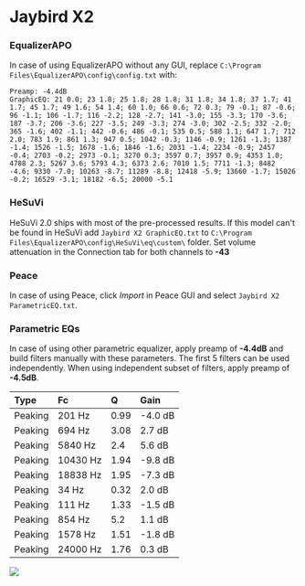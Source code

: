# Jaybird X2

### EqualizerAPO
In case of using EqualizerAPO without any GUI, replace `C:\Program Files\EqualizerAPO\config\config.txt`
with:
```
Preamp: -4.4dB
GraphicEQ: 21 0.0; 23 1.8; 25 1.8; 28 1.8; 31 1.8; 34 1.8; 37 1.7; 41 1.7; 45 1.7; 49 1.6; 54 1.4; 60 1.0; 66 0.6; 72 0.3; 79 -0.1; 87 -0.6; 96 -1.1; 106 -1.7; 116 -2.2; 128 -2.7; 141 -3.0; 155 -3.3; 170 -3.6; 187 -3.7; 206 -3.6; 227 -3.5; 249 -3.3; 274 -3.0; 302 -2.5; 332 -2.0; 365 -1.6; 402 -1.1; 442 -0.6; 486 -0.1; 535 0.5; 588 1.1; 647 1.7; 712 2.0; 783 1.9; 861 1.3; 947 0.5; 1042 -0.3; 1146 -0.9; 1261 -1.3; 1387 -1.4; 1526 -1.5; 1678 -1.6; 1846 -1.6; 2031 -1.4; 2234 -0.9; 2457 -0.4; 2703 -0.2; 2973 -0.1; 3270 0.3; 3597 0.7; 3957 0.9; 4353 1.0; 4788 2.3; 5267 3.6; 5793 4.3; 6373 2.6; 7010 1.5; 7711 -1.3; 8482 -4.6; 9330 -7.0; 10263 -8.7; 11289 -8.8; 12418 -5.9; 13660 -1.7; 15026 -0.2; 16529 -3.1; 18182 -6.5; 20000 -5.1
```

### HeSuVi
HeSuVi 2.0 ships with most of the pre-processed results. If this model can't be found in HeSuVi add
`Jaybird X2 GraphicEQ.txt` to `C:\Program Files\EqualizerAPO\config\HeSuVi\eq\custom\` folder.
Set volume attenuation in the Connection tab for both channels to **-43**

### Peace
In case of using Peace, click *Import* in Peace GUI and select `Jaybird X2 ParametricEQ.txt`.

### Parametric EQs
In case of using other parametric equalizer, apply preamp of **-4.4dB** and build filters manually
with these parameters. The first 5 filters can be used independently.
When using independent subset of filters, apply preamp of **-4.5dB**.

| Type    | Fc       |    Q | Gain    |
|:--------|:---------|:-----|:--------|
| Peaking | 201 Hz   | 0.99 | -4.0 dB |
| Peaking | 694 Hz   | 3.08 | 2.7 dB  |
| Peaking | 5840 Hz  | 2.4  | 5.6 dB  |
| Peaking | 10430 Hz | 1.94 | -9.8 dB |
| Peaking | 18838 Hz | 1.95 | -7.3 dB |
| Peaking | 34 Hz    | 0.32 | 2.0 dB  |
| Peaking | 111 Hz   | 1.33 | -1.5 dB |
| Peaking | 854 Hz   | 5.2  | 1.1 dB  |
| Peaking | 1578 Hz  | 1.51 | -1.8 dB |
| Peaking | 24000 Hz | 1.76 | 0.3 dB  |

![](https://raw.githubusercontent.com/jaakkopasanen/AutoEq/master/results/rtings/rtings/Jaybird%20X2/Jaybird%20X2.png)